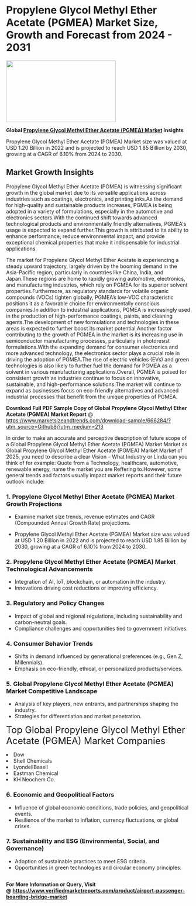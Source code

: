 <H1>Propylene Glycol Methyl Ether Acetate (PGMEA) Market Size, Growth and Forecast from 2024 - 2031</H1><img class="aligncenter size-medium wp-image-584254" src="https://thirdeyenews.in/wp-content/uploads/2024/09/Global-Market-Research-300x168.jpeg" alt="" width="300" height="168" /><p><strong>Global&nbsp;<a href="https://www.marketsizeandtrends.com/download-sample/666284/?utm_source=Github8j?utm_medium=213">Propylene Glycol Methyl Ether Acetate (PGMEA) Market</a> Insights</strong></p><p>Propylene Glycol Methyl Ether Acetate (PGMEA) Market size was valued at USD 1.20 Billion in 2022 and is projected to reach USD 1.85 Billion by 2030, growing at a CAGR of 6.10% from 2024 to 2030.</p><p><h2>Market Growth Insights</h2> <p>Propylene Glycol Methyl Ether Acetate (PGMEA) is witnessing significant growth in the global market due to its versatile applications across industries such as coatings, electronics, and printing inks.As the demand for high-quality and sustainable products increases, PGMEA is being adopted in a variety of formulations, especially in the automotive and electronics sectors.With the continued shift towards advanced technological products and environmentally friendly alternatives, PGMEA's usage is expected to expand further.This growth is attributed to its ability to enhance performance, reduce environmental impact, and provide exceptional chemical properties that make it indispensable for industrial applications.</p> <p>The market for Propylene Glycol Methyl Ether Acetate is experiencing a steady upward trajectory, largely driven by the booming demand in the Asia-Pacific region, particularly in countries like China, India, and Japan.These regions are home to rapidly growing automotive, electronics, and manufacturing industries, which rely on PGMEA for its superior solvent properties.Furthermore, as regulatory standards for volatile organic compounds (VOCs) tighten globally, PGMEA’s low-VOC characteristic positions it as a favorable choice for environmentally conscious companies.In addition to industrial applications, PGMEA is increasingly used in the production of high-performance coatings, paints, and cleaning agents.The development of new formulations and technologies in these areas is expected to further boost its market potential.Another factor contributing to the growth of PGMEA in the market is its increasing use in semiconductor manufacturing processes, particularly in photoresist formulations.With the expanding demand for consumer electronics and more advanced technology, the electronics sector plays a crucial role in driving the adoption of PGMEA.The rise of electric vehicles (EVs) and green technologies is also likely to further fuel the demand for PGMEA as a solvent in various manufacturing applications.Overall, PGMEA is poised for consistent growth as industries continue to focus on innovative, sustainable, and high-performance solutions.The market will continue to expand as businesses focus on eco-friendly alternatives and advanced industrial processes that benefit from the unique properties of PGMEA.</p> <p><span class=""><strong>Download Full PDF Sample Copy of Global Propylene Glycol Methyl Ether Acetate (PGMEA) Market Report</strong> @ <a href="https://www.marketsizeandtrends.com/download-sample/666284/?utm_source=Github8j?utm_medium=213" target="_blank">https://www.marketsizeandtrends.com/download-sample/666284/?utm_source=Github8j?utm_medium=213</a></span></p><p>In order to make an accurate and perceptive description of future scope of a Global&nbsp;Propylene Glycol Methyl Ether Acetate (PGMEA) Market Market as Global&nbsp;Propylene Glycol Methyl Ether Acetate (PGMEA) Market Market of 2025, you need to describe a clear Vision &ndash; What Industry or Linda can you think of for example: Quote from a Technology, healthcare, automotive, renewable energy, name the market you are Reffering to.However, some general trends and factors usually impact market reports and their future outlook include:</p><h3>1.&nbsp;<strong>Propylene Glycol Methyl Ether Acetate (PGMEA) Market Growth Projections</strong></h3><ul><li>Examine market size trends, revenue estimates and CAGR (Compounded Annual Growth Rate) projections.</li><li><p>Propylene Glycol Methyl Ether Acetate (PGMEA) Market size was valued at USD 1.20 Billion in 2022 and is projected to reach USD 1.85 Billion by 2030, growing at a CAGR of 6.10% from 2024 to 2030.</p></li></ul><h3>2.&nbsp;<strong>Propylene Glycol Methyl Ether Acetate (PGMEA) Market Technological Advancements</strong></h3><ul><li>Integration of AI, IoT, blockchain, or automation in the industry.</li><li>Innovations driving cost reductions or improving efficiency.</li></ul><h3>3.&nbsp;<strong>Regulatory and Policy Changes</strong></h3><ul><li>Impact of global and regional regulations, including sustainability and carbon-neutral goals.</li><li>Compliance challenges and opportunities tied to government initiatives.</li></ul><h3>4.&nbsp;<strong>Consumer Behavior Trends</strong></h3><ul><li>Shifts in demand influenced by generational preferences (e.g., Gen Z, Millennials).</li><li>Emphasis on eco-friendly, ethical, or personalized products/services.</li></ul><h3>5.&nbsp;<strong>Global Propylene Glycol Methyl Ether Acetate (PGMEA) Market Competitive Landscape</strong></h3><ul><li>Analysis of key players, new entrants, and partnerships shaping the industry.</li><li>Strategies for differentiation and market penetration.</li></ul><p data-pm-slice="1 1 []"><span style="color: inherit; font-family: inherit; font-size: 25px;">Top Global Propylene Glycol Methyl Ether Acetate (PGMEA) Market Companies</span></p><div class="" data-test-id=""><p><li>Dow</li><li> Shell Chemicals</li><li> LyondellBasell</li><li> Eastman Chemical</li><li> KH Neochem Co.</li></p></div><h3>6.&nbsp;<strong>Economic and Geopolitical Factors</strong></h3><ul><li>Influence of global economic conditions, trade policies, and geopolitical events.</li><li>Resilience of the market to inflation, currency fluctuations, or global crises.</li></ul><h3>7.&nbsp;<strong>Sustainability and ESG (Environmental, Social, and Governance)</strong></h3><ul><li>Adoption of sustainable practices to meet ESG criteria.</li><li>Opportunities in green technologies and circular economy principles.</li></ul><h2><strong style="font-size: 14px;">For More Information or Query, Visit @&nbsp;</strong><a style="background-color: #ffffff; font-size: 14px;" href="https://www.marketsizeandtrends.com/report/propylene-glycol-methyl-ether-acetate-pgmea-market/" target="_blank">https://www.verifiedmarketreports.com/product/airport-passenger-boarding-bridge-market</a></h2>